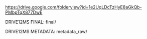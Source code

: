 https://drive.google.com/folderview?id=1e2UqLDcTzHyE8aGkQb-PMbpTqX877DwE

DRIVE12MS FINAL: final/

DRIVE12MS METADATA: metadata_raw/











